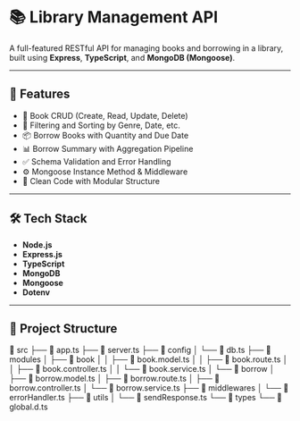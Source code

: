# 📚 Library Management API

A full-featured RESTful API for managing books and borrowing in a library, built using **Express**, **TypeScript**, and **MongoDB (Mongoose)**.

---

## 🚀 Features

- 📖 Book CRUD (Create, Read, Update, Delete)
- 🔎 Filtering and Sorting by Genre, Date, etc.
- 📦 Borrow Books with Quantity and Due Date
- 📊 Borrow Summary with Aggregation Pipeline
- ✅ Schema Validation and Error Handling
- ⚙️ Mongoose Instance Method & Middleware
- 🧼 Clean Code with Modular Structure

---

## 🛠️ Tech Stack

- **Node.js**
- **Express.js**
- **TypeScript**
- **MongoDB**
- **Mongoose**
- **Dotenv**

---

## 📁 Project Structure
📂 src
├── 📄 app.ts
├── 📄 server.ts
├── 📂 config
│ └── 📄 db.ts
├── 📂 modules
│ ├── 📂 book
│ │ ├── 📄 book.model.ts
│ │ ├── 📄 book.route.ts
│ │ ├── 📄 book.controller.ts
│ │ └── 📄 book.service.ts
│ └── 📂 borrow
│ ├── 📄 borrow.model.ts
│ ├── 📄 borrow.route.ts
│ ├── 📄 borrow.controller.ts
│ └── 📄 borrow.service.ts
├── 📂 middlewares
│ └── 📄 errorHandler.ts
├── 📂 utils
│ └── 📄 sendResponse.ts
└── 📂 types
└── 📄 global.d.ts


